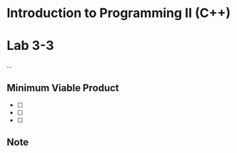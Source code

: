 # Introduction to Programming II (C++) 
# Lab  3-3
...
## Minimum Viable Product

- [ ]  
- [ ] 
- [ ] 

## Note
